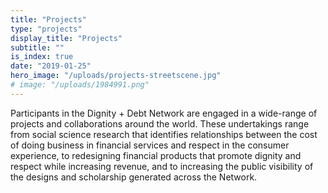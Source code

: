 ```yaml
---
title: "Projects"
type: "projects"
display_title: "Projects"
subtitle: ""
is_index: true
date: "2019-01-25"
hero_image: "/uploads/projects-streetscene.jpg"
# image: "/uploads/1984991.png"
---
```

Participants in the Dignity + Debt Network are engaged in a wide-range of projects and collaborations around the world. These undertakings range from social science research that identifies relationships between the cost of doing business in financial services and respect in the consumer experience, to redesigning financial products that promote dignity and respect while increasing revenue, and to increasing the public visibility of the designs and scholarship generated across the Network.